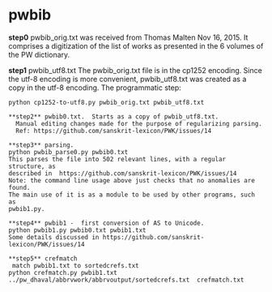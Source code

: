 
# pwbib

**step0** pwbib_orig.txt was received from Thomas Malten Nov 16, 2015.  It comprises a
digitization of the list of works as presented in the 6 volumes of the
PW dictionary.

**step1** pwbib_utf8.txt The pwbib_orig.txt file is in the cp1252 encoding.   Since the utf-8 encoding is more convenient, pwbib_utf8.txt was created as a copy in the utf-8 encoding.  The programmatic step:
```
python cp1252-to-utf8.py pwbib_orig.txt pwbib_utf8.txt

**step2** pwbib0.txt.  Starts as a copy of pwbib_utf8.txt.
  Manual editing changes made for the purpose of regularizing parsing.
  Ref: https://github.com/sanskrit-lexicon/PWK/issues/14

**step3** parsing.  
python pwbib_parse0.py pwbib0.txt
This parses the file into 502 relevant lines, with a regular structure, as
described in  https://github.com/sanskrit-lexicon/PWK/issues/14
Note: the command line usage above just checks that no anomalies are found.
The main use of it is as a module to be used by other programs, such as
pwbib1.py.

**step4** pwbib1 -  first conversion of AS to Unicode.
python pwbib1.py pwbib0.txt pwbib1.txt
Some details discussed in https://github.com/sanskrit-lexicon/PWK/issues/14

**step5** crefmatch
 match pwbib1.txt to sortedcrefs.txt
python crefmatch.py pwbib1.txt ../pw_dhaval/abbrvwork/abbrvoutput/sortedcrefs.txt  crefmatch.txt

